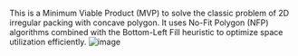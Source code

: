 This is a Minimum Viable Product (MVP) to solve the classic problem of 2D irregular packing with concave polygon. It uses No-Fit Polygon (NFP) algorithms combined with the Bottom-Left Fill heuristic to optimize space utilization efficiently.
![image](https://github.com/user-attachments/assets/8f54592b-aa2d-4251-8d64-54229b50ad6c)
